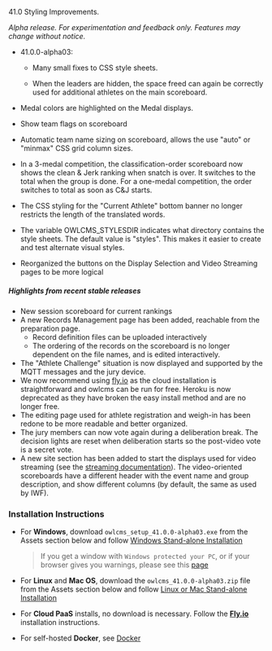 41.0 Styling Improvements.

*Alpha release. For experimentation and feedback only. Features may change without notice.*

- 41.0.0-alpha03:
  - Many small fixes to CSS style sheets.

  - When the leaders are hidden, the space freed can again be correctly used for additional athletes on the main scoreboard.

- Medal colors are highlighted on the Medal displays.
- Show team flags on scoreboard
- Automatic team name sizing on scoreboard, allows the use "auto" or "minmax" CSS grid column sizes.
- In a 3-medal competition, the classification-order scoreboard now shows the clean & Jerk ranking when snatch is over. It switches to the total when the group is done.  For a one-medal competition, the order switches to total as soon as C&J starts.
- The CSS styling for the "Current Athlete" bottom banner no longer restricts the length of the translated words.
- The variable OWLCMS_STYLESDIR indicates what directory contains the style sheets.  The default value is "styles". This makes it easier to create and test alternate visual styles.
- Reorganized the buttons on the Display Selection and Video Streaming pages to be more logical

##### Highlights from recent stable releases

- New session scoreboard for current rankings
- A new Records Management page has been added, reachable from the preparation page.
  - Record definition files can be uploaded interactively 
  - The ordering of the records on the scoreboard is no longer dependent on the file names, and is edited interactively.
- The "Athlete Challenge" situation is now displayed and supported by the MQTT messages and the jury device.
- We now recommend using [fly.io](https://owlcms.github.io/owlcms4-prerelease/#/Fly) as the cloud installation is straightforward and owlcms can be run for free. Heroku is now deprecated as they have broken the easy install method and are no longer free.
- The editing page used for athlete registration and weigh-in has been redone to be more readable and better organized.
- The jury members can now vote again during a deliberation break. The decision lights are reset when deliberation starts so the post-video vote is a secret vote. 
- A new site section has been added to start the displays used for video streaming (see the [streaming documentation](https://owlcms.github.io/owlcms4-prerelease/#/OBS?id=_2-setup-owlcms-with-some-data)). The video-oriented scoreboards have a different header with the event name and group description, and show different columns (by default, the same as used by IWF).


### **Installation Instructions**

  - For **Windows**, download `owlcms_setup_41.0.0-alpha03.exe` from the Assets section below and follow [Windows Stand-alone Installation](https://owlcms.github.io/owlcms4-prerelease/#/LocalWindowsSetup)

    > If you get a window with `Windows protected your PC`, or if your browser gives you warnings, please see this [page](https://owlcms.github.io/owlcms4-prerelease/#/DefenderOff)

  - For **Linux** and **Mac OS**, download the `owlcms_41.0.0-alpha03.zip` file from the Assets section below and follow [Linux or Mac Stand-alone Installation](https://owlcms.github.io/owlcms4-prerelease/#/LocalLinuxMacSetup)

  - For **Cloud PaaS** installs, no download is necessary. Follow the **[Fly.io](https://owlcms.github.io/owlcms4-prerelease/#Fly)** installation instructions.

  - For self-hosted **Docker**, see [Docker](https://owlcms.github.io/owlcms4-prerelease/#/LocalWindowsSetup)
